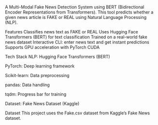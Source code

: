 A Multi-Modal Fake News Detection System using BERT (Bidirectional Encoder Representations from Transformers).
This tool predicts whether a given news article is FAKE or REAL using Natural Language Processing (NLP).

 Features
 Classifies news text as FAKE or REAL
 Uses Hugging Face Transformers (BERT) for text classification
 Trained on a real-world fake news dataset
 Interactive CLI: enter news text and get instant predictions
 Supports GPU acceleration with PyTorch CUDA

 Tech Stack
NLP: Hugging Face Transformers (BERT)

PyTorch: Deep learning framework

Scikit-learn: Data preprocessing

pandas: Data handling

tqdm: Progress bar for training

Dataset: Fake News Dataset (Kaggle)

 Dataset
This project uses the Fake.csv dataset from Kaggle’s Fake News dataset.
